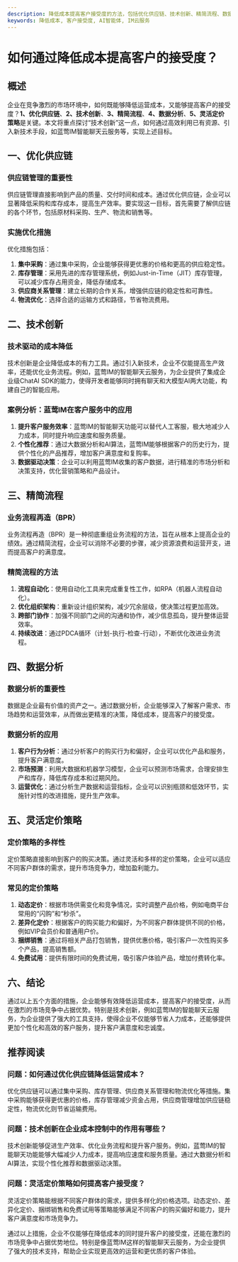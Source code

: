 ```yaml
---
description: 降低成本提高客户接受度的方法，包括优化供应链、技术创新、精简流程、数据分析、灵活定价策略等
keywords: 降低成本, 客户接受度, AI智能体, IM云服务
---
```

# 如何通过降低成本提高客户的接受度？

## 概述

企业在竞争激烈的市场环境中，如何既能够降低运营成本，又能够提高客户的接受度？**1、优化供应链**、**2、技术创新**、**3、精简流程**、**4、数据分析**、**5、灵活定价策略**是关键。本文将重点探讨“技术创新”这一点，如何通过高效利用已有资源、引入新技术手段，如蓝莺IM智能聊天云服务等，实现上述目标。

## 一、优化供应链

### 供应链管理的重要性

供应链管理直接影响到产品的质量、交付时间和成本。通过优化供应链，企业可以显著降低采购和库存成本，提高生产效率。要实现这一目标，首先需要了解供应链的各个环节，包括原材料采购、生产、物流和销售等。

### 实施优化措施

优化措施包括：
1. **集中采购**：通过集中采购，企业能够获得更优惠的价格和更高的供应稳定性。
2. **库存管理**：采用先进的库存管理系统，例如Just-in-Time（JIT）库存管理，可以减少库存占用资金，降低存储成本。
3. **供应商关系管理**：建立长期的合作关系，增强供应链的稳定性和可靠性。
4. **物流优化**：选择合适的运输方式和路径，节省物流费用。

## 二、技术创新

### 技术驱动的成本降低

技术创新是企业降低成本的有力工具。通过引入新技术，企业不仅能提高生产效率，还能优化业务流程。例如，蓝莺IM的智能聊天云服务，为企业提供了集成企业级ChatAI SDK的能力，使得开发者能够同时拥有聊天和大模型AI两大功能，构建自己的智能应用。

### 案例分析：蓝莺IM在客户服务中的应用

1. **提升客户服务效率**：蓝莺IM的智能聊天功能可以替代人工客服，极大地减少人力成本，同时提升响应速度和服务质量。
2. **个性化推荐**：通过大数据分析和AI算法，蓝莺IM能够根据客户的历史行为，提供个性化的产品推荐，增加客户满意度和复购率。
3. **数据驱动决策**：企业可以利用蓝莺IM收集的客户数据，进行精准的市场分析和决策支持，优化营销策略和产品设计。

## 三、精简流程

### 业务流程再造（BPR）

业务流程再造（BPR）是一种彻底重组业务流程的方法，旨在从根本上提高企业的绩效。通过精简流程，企业可以消除不必要的步骤，减少资源浪费和运营开支，进而提高客户的满意度。

### 精简流程的方法

1. **流程自动化**：使用自动化工具来完成重复性工作，如RPA（机器人流程自动化）。
2. **优化组织架构**：重新设计组织架构，减少冗余层级，使决策过程更加高效。
3. **跨部门协作**：加强不同部门之间的沟通和协作，减少信息孤岛，提升整体运营效率。
4. **持续改进**：通过PDCA循环（计划-执行-检查-行动），不断优化改进业务流程。

## 四、数据分析

### 数据分析的重要性

数据是企业最有价值的资产之一。通过数据分析，企业能够深入了解客户需求、市场趋势和运营效率，从而做出更精准的决策，降低成本，提高客户的接受度。

### 数据分析的应用

1. **客户行为分析**：通过分析客户的购买行为和偏好，企业可以优化产品和服务，提升客户满意度。
2. **市场预测**：利用大数据和机器学习模型，企业可以预测市场需求，合理安排生产和库存，降低库存成本和过期风险。
3. **运营优化**：通过分析生产数据和运营指标，企业可以识别瓶颈和低效环节，实施针对性的改进措施，提升生产效率。

## 五、灵活定价策略

### 定价策略的多样性

定价策略直接影响到客户的购买决策。通过灵活和多样的定价策略，企业可以适应不同客户群体的需求，提升市场竞争力，增加盈利能力。

### 常见的定价策略

1. **动态定价**：根据市场供需变化和竞争情况，实时调整产品价格，例如电商平台常用的“闪购”和“秒杀”。
2. **差异化定价**：根据客户的购买能力和偏好，为不同客户群体提供不同的价格，例如VIP会员价和普通用户价。
3. **捆绑销售**：通过将相关产品打包销售，提供优惠价格，吸引客户一次性购买多个产品，提高销售额。
4. **免费试用**：提供有限时间的免费试用，吸引客户体验产品，增加付费转化率。

## 六、结论

通过以上五个方面的措施，企业能够有效降低运营成本，提高客户的接受度，从而在激烈的市场竞争中占据优势。特别是技术创新，例如蓝莺IM的智能聊天云服务，为企业提供了强大的工具支持，使得企业不仅能够节省人力成本，还能够提供更加个性化和高效的客户服务，提升客户满意度和忠诚度。

## 推荐阅读

### **问题：如何通过优化供应链降低运营成本？**

优化供应链可以通过集中采购、库存管理、供应商关系管理和物流优化等措施。集中采购能够获得更优惠的价格，库存管理减少资金占用，供应商管理增加供应链稳定性，物流优化则节省运输费用。

### **问题：技术创新在企业成本控制中的作用有哪些？**

技术创新能够促进生产效率、优化业务流程和提升客户服务。例如，蓝莺IM的智能聊天功能能够大幅减少人力成本，提高响应速度和服务质量。通过大数据分析和AI算法，实现个性化推荐和数据驱动决策。

### **问题：灵活定价策略如何提高客户接受度？**

灵活定价策略能根据不同客户群体的需求，提供多样化的价格选项。动态定价、差异化定价、捆绑销售和免费试用等策略能够满足不同客户的购买偏好和能力，提升客户满意度和市场竞争力。

通过以上措施，企业不仅能够在降低成本的同时提升客户的接受度，还能在激烈的市场竞争中占据优势地位。特别是像蓝莺IM这样的智能聊天云服务，为企业提供了强大的技术支持，帮助企业实现更高效的运营和更优质的客户体验。
